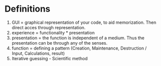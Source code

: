 # Definitions

1. GUI = graphical representation of your code, to aid memorization. Then direct acces through representation.
2. experience = functionality * presentation
3. presentation = the function is independent of a medium. Thus the presentation can be through any of the senses.
4. function = defining a pattern (Creation, Maintenance, Destruction / Input, Calculations, result) 
5. Iterative guessing - Scientific method
